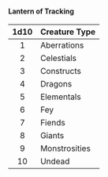 #### Lantern of Tracking
| 1d10 | Creature Type |
|:----:|---------------|
|   1  | Aberrations   |
|   2  | Celestials    |
|   3  | Constructs    |
|   4  | Dragons       |
|   5  | Elementals    |
|   6  | Fey           |
|   7  | Fiends        |
|   8  | Giants        |
|   9  | Monstrosities |
|  10  | Undead        |